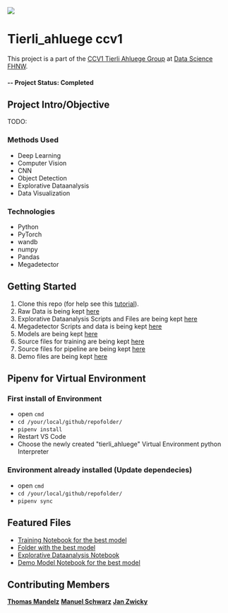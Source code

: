 

![](https://gitlab.fhnw.ch/thomas.mandelz/tierli_ahluege/-/blob/main/Eda/class_images/class_images.jpg)
# Tierli_ahluege ccv1
This project is a part of the [CCV1 Tierli Ahluege Group](https://gitlab.fhnw.ch/thomas.mandelz/tierli_ahluege) at [Data Science FHNW](https://www.fhnw.ch/en/degree-programmes/engineering/bsc-data-science).

#### -- Project Status: Completed

## Project Intro/Objective
TODO:

### Methods Used
* Deep Learning
* Computer Vision
* CNN 
* Object Detection
* Explorative Dataanalysis
* Data Visualization

### Technologies
* Python
* PyTorch
* wandb
* numpy
* Pandas
* Megadetector

## Getting Started
1. Clone this repo (for help see this [tutorial](https://help.github.com/articles/cloning-a-repository/)).
2. Raw Data is being kept [here](competition_data)
3. Explorative Dataanalysis Scripts and Files are being kept [here](Eda)
4. Megadetector Scripts and data is being kept [here](megadetector)
5. Models are being kept [here](model_submit)
6. Source files for training are being kept [here](resource_models)
7. Source files for pipeline are being kept [here](src)
7. Demo files are being kept [here](demo)

## Pipenv for Virtual Environment
### First install of Environment

- open `cmd`
- `cd /your/local/github/repofolder/`
- `pipenv install`
- Restart VS Code
- Choose the newly created "tierli_ahluege" Virtual Environment python Interpreter

### Environment already installed (Update dependecies)
- open `cmd`
- `cd /your/local/github/repofolder/`
- `pipenv sync` 

## Featured Files
* [Training Notebook for the best model](modelling\convnext_megadetector_ensemble.ipynb)
* [Folder with the best model](model_submit)
* [Explorative Dataanalysis Notebook](Eda\eda.ipynb)
* [Demo Model Notebook for the best model](demo\demo_modell.ipynb)


## Contributing Members
**[Thomas Mandelz](https://github.com/tmandelz)**
**[Manuel Schwarz](https://gitlab.fhnw.ch/manuel.schwarz1)**
**[Jan Zwicky](https://github.com/swiggy123)**
